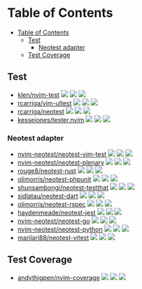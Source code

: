 # Table of Contents

- [Table of Contents](#table-of-contents)
  - [Test](#test)
    - [Neotest adapter](#neotest-adapter)
  - [Test Coverage](#test-coverage)

## Test

- [klen/nvim-test](https://github.com/klen/nvim-test) ![](https://img.shields.io/github/stars/klen/nvim-test) ![](https://img.shields.io/github/last-commit/klen/nvim-test) ![](https://img.shields.io/github/commit-activity/y/klen/nvim-test)
- [rcarriga/vim-ultest](https://github.com/rcarriga/vim-ultest) ![](https://img.shields.io/github/stars/rcarriga/vim-ultest) ![](https://img.shields.io/github/last-commit/rcarriga/vim-ultest) ![](https://img.shields.io/github/commit-activity/y/rcarriga/vim-ultest)
- [rcarriga/neotest](https://github.com/rcarriga/neotest) ![](https://img.shields.io/github/stars/rcarriga/neotest) ![](https://img.shields.io/github/last-commit/rcarriga/neotest) ![](https://img.shields.io/github/commit-activity/y/rcarriga/neotest)
- [kessejones/tester.nvim](https://github.com/kessejones/tester.nvim) ![](https://img.shields.io/github/stars/kessejones/tester.nvim) ![](https://img.shields.io/github/last-commit/kessejones/tester.nvim) ![](https://img.shields.io/github/commit-activity/y/kessejones/tester.nvim)

### Neotest adapter

- [nvim-neotest/neotest-vim-test](https://github.com/nvim-neotest/neotest-vim-test) ![](https://img.shields.io/github/stars/nvim-neotest/neotest-vim-test) ![](https://img.shields.io/github/last-commit/nvim-neotest/neotest-vim-test) ![](https://img.shields.io/github/commit-activity/y/nvim-neotest/neotest-vim-test)
- [nvim-neotest/neotest-plenary](https://github.com/nvim-neotest/neotest-plenary) ![](https://img.shields.io/github/stars/nvim-neotest/neotest-plenary) ![](https://img.shields.io/github/last-commit/nvim-neotest/neotest-plenary) ![](https://img.shields.io/github/commit-activity/y/nvim-neotest/neotest-plenary)
- [rouge8/neotest-rust](https://github.com/rouge8/neotest-rust) ![](https://img.shields.io/github/stars/rouge8/neotest-rust) ![](https://img.shields.io/github/last-commit/rouge8/neotest-rust) ![](https://img.shields.io/github/commit-activity/y/rouge8/neotest-rust)
- [olimorris/neotest-phpunit](https://github.com/olimorris/neotest-phpunit) ![](https://img.shields.io/github/stars/olimorris/neotest-phpunit) ![](https://img.shields.io/github/last-commit/olimorris/neotest-phpunit) ![](https://img.shields.io/github/commit-activity/y/olimorris/neotest-phpunit)
- [shunsambongi/neotest-testthat](https://github.com/shunsambongi/neotest-testthat) ![](https://img.shields.io/github/stars/shunsambongi/neotest-testthat) ![](https://img.shields.io/github/last-commit/shunsambongi/neotest-testthat) ![](https://img.shields.io/github/commit-activity/y/shunsambongi/neotest-testthat)
- [sidlatau/neotest-dart](https://github.com/sidlatau/neotest-dart) ![](https://img.shields.io/github/stars/sidlatau/neotest-dart) ![](https://img.shields.io/github/last-commit/sidlatau/neotest-dart) ![](https://img.shields.io/github/commit-activity/y/sidlatau/neotest-dart)
- [olimorris/neotest-rspec](https://github.com/olimorris/neotest-rspec) ![](https://img.shields.io/github/stars/olimorris/neotest-rspec) ![](https://img.shields.io/github/last-commit/olimorris/neotest-rspec) ![](https://img.shields.io/github/commit-activity/y/olimorris/neotest-rspec)
- [haydenmeade/neotest-jest](https://github.com/haydenmeade/neotest-jest) ![](https://img.shields.io/github/stars/haydenmeade/neotest-jest) ![](https://img.shields.io/github/last-commit/haydenmeade/neotest-jest) ![](https://img.shields.io/github/commit-activity/y/haydenmeade/neotest-jest)
- [nvim-neotest/neotest-go](https://github.com/nvim-neotest/neotest-go) ![](https://img.shields.io/github/stars/nvim-neotest/neotest-go) ![](https://img.shields.io/github/last-commit/nvim-neotest/neotest-go) ![](https://img.shields.io/github/commit-activity/y/nvim-neotest/neotest-go)
- [nvim-neotest/neotest-python](https://github.com/nvim-neotest/neotest-python) ![](https://img.shields.io/github/stars/nvim-neotest/neotest-python) ![](https://img.shields.io/github/last-commit/nvim-neotest/neotest-python) ![](https://img.shields.io/github/commit-activity/y/nvim-neotest/neotest-python)
- [marilari88/neotest-vitest](https://github.com/marilari88/neotest-vitest) ![](https://img.shields.io/github/stars/marilari88/neotest-vitest) ![](https://img.shields.io/github/last-commit/marilari88/neotest-vitest) ![](https://img.shields.io/github/commit-activity/y/marilari88/neotest-vitest)

## Test Coverage

- [andythigpen/nvim-coverage](https://github.com/andythigpen/nvim-coverage) ![](https://img.shields.io/github/stars/andythigpen/nvim-coverage) ![](https://img.shields.io/github/last-commit/andythigpen/nvim-coverage) ![](https://img.shields.io/github/commit-activity/y/andythigpen/nvim-coverage)
